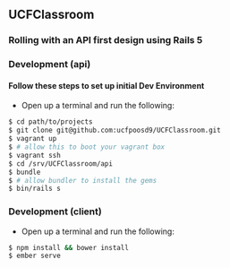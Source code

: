 ## UCFClassroom 

### Rolling with an API first design using Rails 5 

### Development (api)

#### Follow these steps to set up initial Dev Environment

* Open up a terminal and run the following:

```sh
$ cd path/to/projects
$ git clone git@github.com:ucfpoosd9/UCFClassroom.git
$ vagrant up 
$ # allow this to boot your vagrant box
$ vagrant ssh
$ cd /srv/UCFClassroom/api
$ bundle
$ # allow bundler to install the gems
$ bin/rails s
```

### Development (client)

* Open up a terminal and run the following:

```sh
$ npm install && bower install
$ ember serve
```
